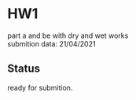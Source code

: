 # HW1
part a and be with dry and wet works<br/>
submition data: 21/04/2021

## Status
ready for submition.
